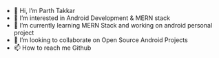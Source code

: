 - 👋 Hi, I’m Parth Takkar
- 👀 I’m interested in Android Development & MERN stack
- 🌱 I’m currently learning MERN Stack and working on android personal project
- 💞️ I’m looking to collaborate on Open Source Android Projects
- 📫 How to reach me Github

<!---
patthhar/patthhar is a ✨ special ✨ repository because its `README.md` (this file) appears on your GitHub profile.
You can click the Preview link to take a look at your changes.
--->
